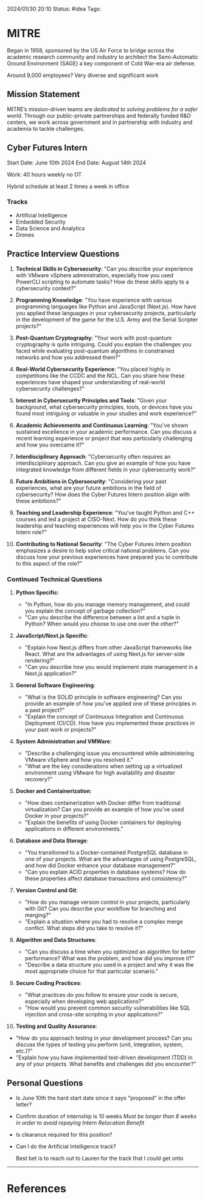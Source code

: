 2024/01/30 20:10
Status: #idea
Tags:

# MITRE

Began in 1958, sponsored by the US Air Force to bridge across the academic research community and industry to architect the Semi-Automatic Ground Environment (SAGE) a key component of Cold War-era air defense.

Around 9,000 employees?
Very diverse and significant work


## Mission Statement

MITRE’s mission-driven teams are *dedicated to solving problems for a safer world*. Through our public-private partnerships and federally funded R&D centers, we work across government and in partnership with industry and academia to tackle challenges.

## Cyber Futures Intern 

Start Date: June 10th 2024
End Date: August 14th 2024

Work: 40 hours weekly no OT

Hybrid schedule at least 2 times a week in office

### Tracks

- Artificial Intelligence
- Embedded Security
- Data Science and Analytics
- Drones

## Practice Interview Questions

1. **Technical Skills in Cybersecurity**: "Can you describe your experience with VMware vSphere administration, especially how you used PowerCLI scripting to automate tasks? How do these skills apply to a cybersecurity context?"
    
2. **Programming Knowledge**: "You have experience with various programming languages like Python and JavaScript (Next.js). How have you applied these languages in your cybersecurity projects, particularly in the development of the game for the U.S. Army and the Serial Scripter projects?"
    
3. **Post-Quantum Cryptography**: "Your work with post-quantum cryptography is quite intriguing. Could you explain the challenges you faced while evaluating post-quantum algorithms in constrained networks and how you addressed them?"
    
4. **Real-World Cybersecurity Experience**: "You placed highly in competitions like the CCDC and the NCL. Can you share how these experiences have shaped your understanding of real-world cybersecurity challenges?"
    
5. **Interest in Cybersecurity Principles and Tools**: "Given your background, what cybersecurity principles, tools, or devices have you found most intriguing or valuable in your studies and work experience?"
    
6. **Academic Achievements and Continuous Learning**: "You've shown sustained excellence in your academic performance. Can you discuss a recent learning experience or project that was particularly challenging and how you overcame it?"
    
7. **Interdisciplinary Approach**: "Cybersecurity often requires an interdisciplinary approach. Can you give an example of how you have integrated knowledge from different fields in your cybersecurity work?"
    
8. **Future Ambitions in Cybersecurity**: "Considering your past experiences, what are your future ambitions in the field of cybersecurity? How does the Cyber Futures Intern position align with these ambitions?"
    
9. **Teaching and Leadership Experience**: "You've taught Python and C++ courses and led a project at CISO-Next. How do you think these leadership and teaching experiences will help you in the Cyber Futures Intern role?"
    
10. **Contributing to National Security**: "The Cyber Futures Intern position emphasizes a desire to help solve critical national problems. Can you discuss how your previous experiences have prepared you to contribute to this aspect of the role?"

### Continued Technical Questions

1. **Python Specific**:
    
    - "In Python, how do you manage memory management, and could you explain the concept of garbage collection?"
    - "Can you describe the difference between a list and a tuple in Python? When would you choose to use one over the other?"
2. **JavaScript/Next.js Specific**:
    
    - "Explain how Next.js differs from other JavaScript frameworks like React. What are the advantages of using Next.js for server-side rendering?"
    - "Can you describe how you would implement state management in a Next.js application?"
3. **General Software Engineering**:
    
    - "What is the SOLID principle in software engineering? Can you provide an example of how you've applied one of these principles in a past project?"
    - "Explain the concept of Continuous Integration and Continuous Deployment (CI/CD). How have you implemented these practices in your past work or projects?"
4. **System Administration and VMWare**:
    
    - "Describe a challenging issue you encountered while administering VMware vSphere and how you resolved it."
    - "What are the key considerations when setting up a virtualized environment using VMware for high availability and disaster recovery?"
5. **Docker and Containerization**:
    
    - "How does containerization with Docker differ from traditional virtualization? Can you provide an example of how you've used Docker in your projects?"
    - "Explain the benefits of using Docker containers for deploying applications in different environments."
6. **Database and Data Storage**:
    
    - "You transitioned to a Docker-contained PostgreSQL database in one of your projects. What are the advantages of using PostgreSQL, and how did Docker enhance your database management?"
    - "Can you explain ACID properties in database systems? How do these properties affect database transactions and consistency?"
7. **Version Control and Git**:
    
    - "How do you manage version control in your projects, particularly with Git? Can you describe your workflow for branching and merging?"
    - "Explain a situation where you had to resolve a complex merge conflict. What steps did you take to resolve it?"
8. **Algorithm and Data Structures**:
    
    - "Can you discuss a time when you optimized an algorithm for better performance? What was the problem, and how did you improve it?"
    - "Describe a data structure you used in a project and why it was the most appropriate choice for that particular scenario."
9. **Secure Coding Practices**:
    
    - "What practices do you follow to ensure your code is secure, especially when developing web applications?"
    - "How would you prevent common security vulnerabilities like SQL injection and cross-site scripting in your applications?"
10. **Testing and Quality Assurance**:
    

- "How do you approach testing in your development process? Can you discuss the types of testing you perform (unit, integration, system, etc.)?"
- "Explain how you have implemented test-driven development (TDD) in any of your projects. What benefits and challenges did you encounter?"
## Personal Questions

- Is June 10th the hard start date since it says "proposed" in the offer letter?
- Confirm duration of internship is 10 weeks
	*Must be longer than 8 weeks in order to avoid repaying Intern Relocation Benefit*
- Is clearance required for this position?
- Can I do the Artificial Intelligence track?

	Best bet is to reach out to Lauren for the track that I could get onto 	


---
# References

